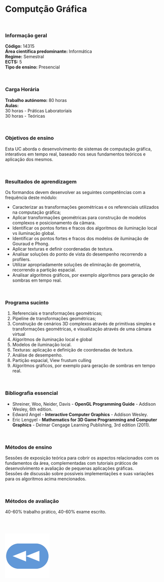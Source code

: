 # Computção Gráfica

<br>

### Informação geral
**Código:** 14315
<br>**Área científica predominante:** Informática
<br>**Regime:** Semestral
<br>**ECTS:** 5
<br>**Tipo de ensino:** Presencial

<br>

### Carga Horária
**Trabalho autónomo:** 80 horas
<br>**Aulas:**
<br>30  horas  -  Práticas Laboratoriais
<br>30  horas  -  Teóricas

<br>

### Objetivos de ensino
Esta UC aborda o desenvolvimento de sistemas de computação gráfica, interativos em tempo real, baseado nos seus fundamentos teóricos e aplicação dos mesmos.

<br>

### Resultados de aprendizagem
Os formandos devem desenvolver as seguintes competências com a frequência deste módulo:
- Caracterizar as transformações geométricas e os referenciais utilizados na computação gráfica;
- Aplicar transformações geométricas para construção de modelos complexos e posicionamento da câmara.
- Identificar os pontos fortes e fracos dos algoritmos de iluminação local vs iluminação global.
- Identificar os pontos fortes e fracos dos modelos de iluminação de Gouraud e Phong.
- Aplicar texturas e definir coordenadas de textura.
- Analisar soluções do ponto de vista do desempenho recorrendo a profilers.
- Utilizar apropriadamente soluções de eliminação de geometria, recorrendo a partição espacial.
- Analisar algoritmos gráficos, por exemplo algoritmos para geração de sombras em tempo real.

<br>

### Programa sucinto
1. Referenciais e transformações geométricas; 
2. Pipeline de transformações geométricas; 
3. Construção de cenários 3D complexos através de primitivas simples e transformações geométricas, e visualização através de uma câmara virtual 
4. Algoritmos de iluminação local e global 
5. Modelos de iluminação local. 
6. Texturas: aplicação e definição de coordenadas de textura. 
7. Análise de desempenho. 
8. Partição espacial, View frustum culling 
9. Algoritmos gráficos, por exemplo para geração de sombras em tempo real.

<br>

### Bibliografia essencial
* Shreiner, Woo, Neider, Davis - **OpenGL Programming Guide** - Addison Wesley, 6th edition. 
* Edward Angel - **Interactive Computer Graphics** - Addison Wesley.
* Eric Lengyel - **Mathematics for 3D Game Programming and Computer Graphics** - Delmar Cengage Learning Publishing, 3rd edition (2011).

<br>

### Métodos de ensino
Sessões de exposição teórica para cobrir os aspectos relacionados com os fundamentos da área, complementadas com tutoriais práticos de desenvolvimento e avaliação de pequenas aplicações gráficas.
<br>Sessões de discussão sobre possíveis implementações e suas variações para os algoritmos acima mencionados.

<br>

### Métodos de avaliação
40-60% trabalho prático, 40-60% exame escrito.

<br><br>

[![retroceder](https://raw.githubusercontent.com/David81820/Recursos-LCC/main/Rewind.png)](https://david81820.github.io/Recursos-LCC/3ano/2sem/CG)